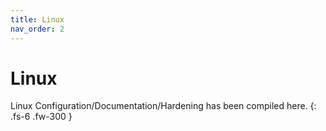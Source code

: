 ```yaml
---
title: Linux
nav_order: 2
---
```


# Linux

Linux Configuration/Documentation/Hardening has been compiled here.
{: .fs-6 .fw-300 }
